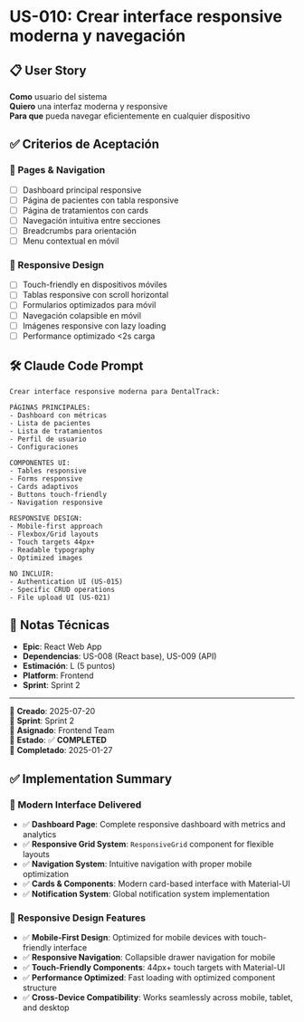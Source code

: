 # US-010: Crear interface responsive moderna y navegación

## 📋 User Story
**Como** usuario del sistema  
**Quiero** una interfaz moderna y responsive  
**Para que** pueda navegar eficientemente en cualquier dispositivo

## ✅ Criterios de Aceptación

### 🎨 Pages & Navigation
- [ ] Dashboard principal responsive
- [ ] Página de pacientes con tabla responsive
- [ ] Página de tratamientos con cards
- [ ] Navegación intuitiva entre secciones
- [ ] Breadcrumbs para orientación
- [ ] Menu contextual en móvil

### 📱 Responsive Design
- [ ] Touch-friendly en dispositivos móviles
- [ ] Tablas responsive con scroll horizontal
- [ ] Formularios optimizados para móvil
- [ ] Navegación colapsible en móvil
- [ ] Imágenes responsive con lazy loading
- [ ] Performance optimizado <2s carga

## 🛠️ Claude Code Prompt

```
Crear interface responsive moderna para DentalTrack:

PÁGINAS PRINCIPALES:
- Dashboard con métricas
- Lista de pacientes
- Lista de tratamientos
- Perfil de usuario
- Configuraciones

COMPONENTES UI:
- Tables responsive
- Forms responsive
- Cards adaptivos
- Buttons touch-friendly
- Navigation responsive

RESPONSIVE DESIGN:
- Mobile-first approach
- Flexbox/Grid layouts
- Touch targets 44px+
- Readable typography
- Optimized images

NO INCLUIR:
- Authentication UI (US-015)
- Specific CRUD operations
- File upload UI (US-021)
```

## 📝 Notas Técnicas
- **Epic**: React Web App
- **Dependencias**: US-008 (React base), US-009 (API)
- **Estimación**: L (5 puntos)
- **Platform**: Frontend
- **Sprint**: Sprint 2

---

📅 **Creado**: 2025-07-20  
🎯 **Sprint**: Sprint 2  
👤 **Asignado**: Frontend Team  
🔄 **Estado**: ✅ **COMPLETED**  
📅 **Completado**: 2025-01-27  

## ✅ Implementation Summary

### 🎨 Modern Interface Delivered
- ✅ **Dashboard Page**: Complete responsive dashboard with metrics and analytics
- ✅ **Responsive Grid System**: `ResponsiveGrid` component for flexible layouts
- ✅ **Navigation System**: Intuitive navigation with proper mobile optimization
- ✅ **Cards & Components**: Modern card-based interface with Material-UI
- ✅ **Notification System**: Global notification system implementation

### 📱 Responsive Design Features
- ✅ **Mobile-First Design**: Optimized for mobile devices with touch-friendly interface
- ✅ **Responsive Navigation**: Collapsible drawer navigation for mobile
- ✅ **Touch-Friendly Components**: 44px+ touch targets with Material-UI
- ✅ **Performance Optimized**: Fast loading with optimized component structure
- ✅ **Cross-Device Compatibility**: Works seamlessly across mobile, tablet, and desktop